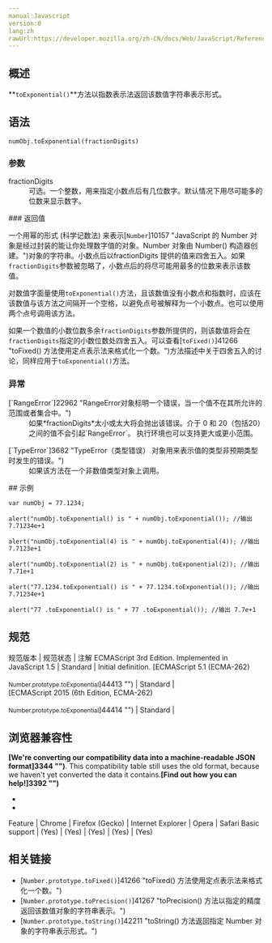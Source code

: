 ```yaml
---
manual:Javascript
version:0
lang:zh
rawUrl:https://developer.mozilla.org/zh-CN/docs/Web/JavaScript/Reference/Global_Objects/Number/toExponential
---
```





## 概述<a name="Summary"></a>


**`toExponential()`**方法以指数表示法返回该数值字符串表示形式。


## 语法<a name="Syntax"></a>

```
numObj.toExponential(fractionDigits)
```

### 参数<a name="Parameter"></a>
<dl><dt id=''>fractionDigits</dt><dd>可选。一个整数，用来指定小数点后有几位数字。默认情况下用尽可能多的位数来显示数字。</dd></dl>
### 返回值<a name="Returns"></a>


一个用幂的形式 (科学记数法) 来表示[`Number`]10157 "JavaScript 的 Number 对象是经过封装的能让你处理数字值的对象。Number 对象由 Number() 构造器创建。")对象的字符串。小数点后以fractionDigits 提供的值来四舍五入。如果`fractionDigits`参数被忽略了，小数点后的将尽可能用最多的位数来表示该数值。



对数值字面量使用`toExponential()`方法，且该数值没有小数点和指数时，应该在该数值与该方法之间隔开一个空格，以避免点号被解释为一个小数点。也可以使用两个点号调用该方法。



如果一个数值的小数位数多余`fractionDigits`参数所提供的，则该数值将会在`fractionDigits`指定的小数位数处四舍五入。可以查看[`toFixed()`]41266 "toFixed() 方法使用定点表示法来格式化一个数。")方法描述中关于四舍五入的讨论，同样应用于`toExponential()`方法。


### 异常<a name="Throws"></a>
<dl><dt id=''>[`RangeError`]22962 "RangeError对象标明一个错误，当一个值不在其所允许的范围或者集合中。")</dt><dd>如果*fractionDigits*太小或太大将会抛出该错误。介于 0 和 20（包括20）之间的值不会引起`RangeError`。 执行环境也可以支持更大或更小范围。</dd></dl><dl><dt id=''>[`TypeError`]3682 "TypeError（类型错误） 对象用来表示值的类型非预期类型时发生的错误。")</dt><dd>如果该方法在一个非数值类型对象上调用。</dd></dl>
## 示例<a name="Example"></a>

```
var numObj = 77.1234;

alert("numObj.toExponential() is " + numObj.toExponential()); //输出 7.71234e+1

alert("numObj.toExponential(4) is " + numObj.toExponential(4)); //输出 7.7123e+1

alert("numObj.toExponential(2) is " + numObj.toExponential(2)); //输出 7.71e+1

alert("77.1234.toExponential() is " + 77.1234.toExponential()); //输出 7.71234e+1

alert("77 .toExponential() is " + 77 .toExponential()); //输出 7.7e+1
```

## 规范<a name="规范"></a>

规范版本 | 规范状态 | 注解 
ECMAScript 3rd Edition. Implemented in JavaScript 1.5 | Standard | Initial definition. 
[ECMAScript 5.1 (ECMA-262)<br></br><small>Number.prototype.toExponential</small>]44413 "") | Standard |  
[ECMAScript 2015 (6th Edition, ECMA-262)<br></br><small>Number.prototype.toExponential</small>]44414 "") | Standard |  


## 浏览器兼容性<a name="浏览器兼容性"></a>


**[We&#39;re converting our compatibility data into a machine-readable JSON format]3344 "")**. This compatibility table still uses the old format, because we haven&#39;t yet converted the data it contains.**[Find out how you can help!]3392 "")**


* 
* 

Feature | Chrome | Firefox (Gecko) | Internet Explorer | Opera | Safari 
Basic support | (Yes) | (Yes) | (Yes) | (Yes) | (Yes) 




## 相关链接<a name="See_Also"></a>

* [`Number.prototype.toFixed()`]41266 "toFixed() 方法使用定点表示法来格式化一个数。")
* [`Number.prototype.toPrecision()`]41267 "toPrecision() 方法以指定的精度返回该数值对象的字符串表示。")
* [`Number.prototype.toString()`]42211 "toString() 方法返回指定 Number 对象的字符串表示形式。")



